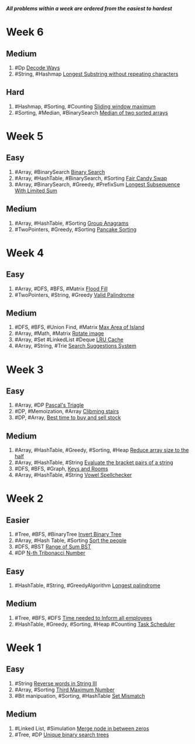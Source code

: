 ***All problems within a week are ordered from the easiest to hardest***


# Week 6

## Medium

1. #Dp [Decode Ways](https://leetcode.com/problems/decode-ways/description/)
2. #String, #Hashmap [Longest Substring without repeating characters](https://leetcode.com/problems/longest-substring-without-repeating-characters/)

## Hard

1. #Hashmap, #Sorting, #Counting [Sliding window maximum](https://leetcode.com/problems/sliding-window-maximum/description/)
1. #Sorting, #Median, #BinarySearch [Median of two sorted arrays](https://leetcode.com/problems/median-of-two-sorted-arrays/description/)

# Week 5

## Easy

1. #Array, #BinarySearch [Binary Search](https://leetcode.com/problems/binary-search/description/)
1. #Array, #HashTable, #BinarySearch, #Sorting [Fair Candy Swap](https://leetcode.com/problems/fair-candy-swap/)
1. #Array, #BinarySearch, #Greedy, #PrefixSum [Longest Subsequence With Limited Sum](https://leetcode.com/problems/longest-subsequence-with-limited-sum/)

## Medium
1. #Array, #HashTable, #Sorting [Group Anagrams](https://leetcode.com/problems/group-anagrams/)
1. #TwoPointers, #Greedy, #Sorting [Pancake Sorting](https://leetcode.com/problems/pancake-sorting/discussion/)

# Week 4

## Easy

1. #Array, #DFS, #BFS, #Matrix [Flood Fill](https://leetcode.com/problems/flood-fill/discussion/)
1. #TwoPointers, #String, #Greedy [Valid Palindrome](https://leetcode.com/problems/valid-palindrome-ii/)

## Medium

1. #DFS, #BFS, #Union Find, #Matrix [Max Area of Island](https://leetcode.com/problems/max-area-of-island/description/)
1. #Array, #Math, #Matrix [Rotate image](https://leetcode.com/problems/rotate-image/discussion/)
1. #Array, #Set #LinkedList #Deque [LRU Cache](https://leetcode.com/problems/lru-cache/)
1. #Array, #String, #Trie [Search Suggestions System](https://leetcode.com/problems/search-suggestions-system/)

# Week 3

## Easy

1. #Array, #DP [Pascal's Triagle](https://leetcode.com/problems/pascals-triangle/description/)
1. #DP, #Memoization, #Array [Clibming stairs](https://leetcode.com/problems/climbing-stairs/description/)
1. #DP, #Array, [Best time to buy and sell stock](https://leetcode.com/problems/best-time-to-buy-and-sell-stock/)

## Medium
1. #Array, #HashTable, #Greedy, #Sorting, #Heap [Reduce array size to the half](https://leetcode.com/problems/reduce-array-size-to-the-half/description/)
1. #Array, #HashTable, #String [Evaluate the bracket pairs of a string](https://leetcode.com/problems/evaluate-the-bracket-pairs-of-a-string/description/)
1. #DFS, #BFS, #Graph, [Keys and Rooms](https://leetcode.com/problems/keys-and-rooms/description/)
1. #Array, #HashTable, #String [Vowel Spellchecker](https://leetcode.com/problems/vowel-spellchecker/description/)

# Week 2

## Easier

1. #Tree, #BFS, #BinaryTree [Invert Binary Tree](https://leetcode.com/problems/invert-binary-tree/)
1. #Array, #Hash Table, #Sorting [Sort the people](https://leetcode.com/problems/sort-the-people/)
1. #DFS, #BST [Range of Sum BST](https://leetcode.com/problems/range-sum-of-bst/description/)
1. #DP [N-th Tribonacci Number](https://leetcode.com/problems/n-th-tribonacci-number/description/)

## Easy

1. #HashTable, #String, #GreedyAlgorithm [Longest palindrome](https://leetcode.com/problems/longest-palindrome/description/)

## Medium

1. #Tree, #BFS, #DFS [Time needed to Inform all employees](https://leetcode.com/problems/time-needed-to-inform-all-employees/)
1. #HashTable, #Greedy, #Sorting, #Heap #Counting [Task Scheduler](https://leetcode.com/problems/task-scheduler/description/)

# Week 1

## Easy

1. #String [Reverse words in String III](https://leetcode.com/problems/reverse-words-in-a-string-iii/)
1. #Array, #Sorting [Third Maximum Number](https://leetcode.com/problems/third-maximum-number/)
1. #Bit manipuation, #Sorting, #HashTable [Set Mismatch](https://leetcode.com/problems/set-mismatch/)

## Medium

1. #Linked List, #Simulation [Merge node in between zeros](https://leetcode.com/problems/merge-nodes-in-between-zeros/)
1. #Tree, #DP [Unique binary search trees](https://leetcode.com/problems/unique-binary-search-trees/description/)

